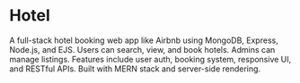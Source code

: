 # Hotel
A full-stack hotel booking web app like Airbnb using MongoDB, Express, Node.js, and EJS. Users can search, view, and book hotels. Admins can manage listings. Features include user auth, booking system, responsive UI, and RESTful APIs. Built with MERN stack and server-side rendering.
